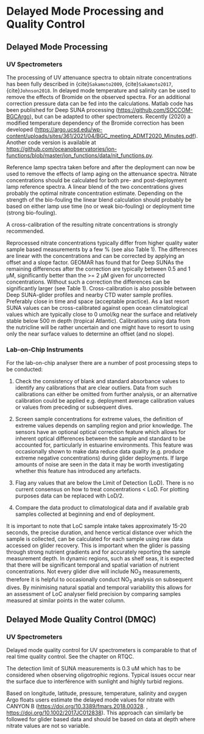 # Delayed Mode Processing and Quality Control

## Delayed Mode Processing 
### UV Spectrometers
The processing of UV attenuance spectra to obtain nitrate concentrations has been fully described in {cite}`Sakamoto2009`, {cite}`Sakamoto2017`, {cite}`Johnson2018`. 
In delayed mode  temperature and salinity can be used to remove the effects of Bromide on the observed spectra. 
For an additional correction pressure data can be fed into the calculations. 
Matlab code has been published for Deep SUNA processing (https://github.com/SOCCOM-BGCArgo), but can be adapted to other spectrometers. 
Recently (2020) a modified temperature dependency of the Bromide correction has been developed (https://argo.ucsd.edu/wp-content/uploads/sites/361/2021/04/BGC_meeting_ADMT2020_Minutes.pdf). 
Another code version is available at https://github.com/oceanobservatories/ion-functions/blob/master/ion_functions/data/nit_functions.py.

Reference lamp spectra taken before and after the deployment can now be used to remove the effects of lamp aging on the attenuance spectra. 
Nitrate concentrations should be calculated for both pre- and post-deployment lamp reference spectra. 
A linear blend of the two concentrations gives probably the optimal nitrate concentration estimate. 
Depending on the strength of the bio-fouling the linear blend calculation should probably be based on either lamp use time (no or weak bio-fouling) or deployment time (strong bio-fouling).

A cross-calibration of the resulting nitrate concentrations is strongly recommended. 

Reprocessed nitrate concentrations typically differ from higher quality water sample based measurements by a few % (see also Table 1). 
The differences are linear with the concentrations and can be corrected by applying an offset and a slope factor. 
GEOMAR has found that for Deep SUNAs the remaining differences after the correction are typically between 0.5 and 1 µM, significantly better than the >= 2 µM given for uncorrected concentrations. 
Without such a correction the differences can be significantly larger (see Table 1).
Cross-calibration is also possible between Deep SUNA-glider profiles and nearby CTD water sample profiles. 
Preferably close in time and space (acceptable practice). 
As a last resort SUNA values can be cross-calibrated against open ocean climatological values which are typically close to 0 umol/kg near the surface and relatively stable below 500 m depth (tropical Atlantic). 
Calibrations using data from the nutricline will be rather uncertain and one might have to resort to using only the near surface values to determine an offset (and no slope).

### Lab-on-Chip Instruments
For the lab-on-chip analyser there are a number of post processing steps to be conducted:
1. Check the consistency of blank and standard absorbance values to identify any calibrations that are clear outliers. Data from such calibrations can either be omitted from further analysis, or an alternative calibration could be applied e.g. deployment average calibration values or values from preceding or subsequent dives.

2. Screen sample concentrations for extreme values, the definition of extreme values depends on sampling region and prior knowledge. The sensors have an optional optical correction feature which allows for inherent optical differences between the sample and standard to be accounted for, particularly in estuarine environments. This feature was occasionally shown to make data reduce data quality (e.g. produce extreme negative concentrations) during glider deployments. If large amounts of noise are seen in the data it may be worth investigating whether this feature has introduced any artefacts. 

3. Flag any values that are below the Limit of Detection (LoD). There is no current consensus on how to treat concentrations < LoD. For plotting purposes data can be replaced with LoD/2.

4. Compare the data product to climatological data and if available grab samples collected at beginning and end of deployment.

It is important to note that LoC sample intake takes approximately 15-20 seconds, the precise duration, and hence vertical distance over which the sample is collected, can be calculated for each sample using raw data accessed on glider recovery. This is important when the glider is passing through strong nutrient gradients and for accurately reporting the  sample measurement depth. In dynamic regions, such as shelf seas, it is expected that there will be significant temporal and spatial variation of nutrient concentrations. Not every glider dive will include NO<sub>3</sub> measurements, therefore it is helpful to occasionally conduct NO<sub>3</sub> analysis on subsequent dives. By minimising natural spatial and temporal variability this allows for an assessment of LoC analyser field precision by comparing samples measured at similar points in the water column. 

## Delayed Mode Quality Control (DMQC)
### UV Spectrometers
Delayed mode quality control for UV spectrometers is comparable to that of real time quality control. See the chapter on RTQC.

The detection limit of SUNA measurements is 0.3 uM which has to be considered when observing oligotrophic regions. Typical issues occur near the surface due to interférence with sunlight and highly turbid regions. 

Based on longitude, latitude, pressure, temperature, salinity and oxygen Argo floats users estimate the delayed mode values for nitrate with CANYON B  (https://doi.org/10.3389/fmars.2018.00328. , https://doi.org/10.1002/2017JC012838). This approach can similarly be followed for glider based data and should be based on data at depth where nitrate values are not so variable.

